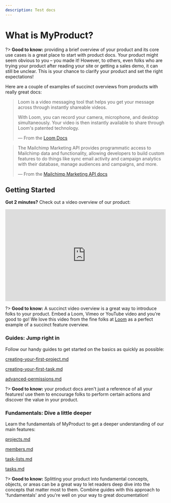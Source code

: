 ```yaml
---
description: Test docs
---
```


# What is MyProduct?

?> **Good to know:** providing a brief overview of your product and its core use cases is a great place to start with product docs. Your product might seem obvious to you – you made it! However, to others, even folks who are trying your product after reading your site or getting a sales demo, it can still be unclear. This is your chance to clarify your product and set the right expectations!


Here are a couple of examples of succinct overviews from products with really great docs:

> Loom is a video messaging tool that helps you get your message across through instantly shareable videos.
>
> With Loom, you can record your camera, microphone, and desktop simultaneously. Your video is then instantly available to share through Loom's patented technology.
>
> — From the [Loom Docs](https://support.loom.com/hc/en-us/articles/360002158057-What-is-Loom-)

> The Mailchimp Marketing API provides programmatic access to Mailchimp data and functionality, allowing developers to build custom features to do things like sync email activity and campaign analytics with their database, manage audiences and campaigns, and more.
>
> — From the [Mailchimp Marketing API docs](https://mailchimp.com/developer/marketing/docs/fundamentals/)

## Getting Started

**Got 2 minutes?** Check out a video overview of our product:

<div style="position: relative; padding-bottom: 57.14285714285714%; height: 0;"><iframe src="https://www.loom.com/embed/3bfa83acc9fd41b7b98b803ba9197d90" frameborder="0" webkitallowfullscreen mozallowfullscreen allowfullscreen style="position: absolute; top: 0; left: 0; width: 100%; height: 100%;"></iframe></div>

?> **Good to know:** A succinct video overview is a great way to introduce folks to your product. Embed a Loom, Vimeo or YouTube video and you're good to go! We love this video from the fine folks at [Loom](https://loom.com) as a perfect example of a succinct feature overview.


### Guides: Jump right in

Follow our handy guides to get started on the basics as quickly as possible:

[creating-your-first-project.md](guides/creating-your-first-project.md)

[creating-your-first-task.md](guides/creating-your-first-task.md)

[advanced-permissions.md](guides/advanced-permissions.md)

?> **Good to know:** your product docs aren't just a reference of all your features! use them to encourage folks to perform certain actions and discover the value in your product.


### Fundamentals: Dive a little deeper

Learn the fundamentals of MyProduct to get a deeper understanding of our main features:

[projects.md](fundamentals/projects.md)

[members.md](fundamentals/members.md)

[task-lists.md](fundamentals/task-lists.md)

[tasks.md](fundamentals/tasks.md)

?> **Good to know:** Splitting your product into fundamental concepts, objects, or areas can be a great way to let readers deep dive into the concepts that matter most to them. Combine guides with this approach to 'fundamentals' and you're well on your way to great documentation!

